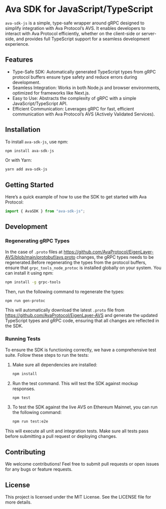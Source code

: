 # Ava SDK for JavaScript/TypeScript

`ava-sdk-js` is a simple, type-safe wrapper around gRPC designed to simplify integration with Ava Protocol’s AVS. It enables developers to interact with Ava Protocol efficiently, whether on the client-side or server-side, and provides full TypeScript support for a seamless development experience.

## Features

- Type-Safe SDK: Automatically generated TypeScript types from gRPC protocol buffers ensure type safety and reduce errors during development.
- Seamless Integration: Works in both Node.js and browser environments, optimized for frameworks like Next.js.
- Easy to Use: Abstracts the complexity of gRPC with a simple JavaScript/TypeScript API.
- Efficient Communication: Leverages gRPC for fast, efficient communication with Ava Protocol’s AVS (Actively Validated Services).

## Installation

To install `ava-sdk-js`, use npm:

```bash
npm install ava-sdk-js
```

Or with Yarn:

```bash
yarn add ava-sdk-js
```

## Getting Started

Here’s a quick example of how to use the SDK to get started with Ava Protocol:

```typescript
import { AvaSDK } from "ava-sdk-js";
```

## Development

### Regenerating gRPC Types

In the case of `.proto` files at https://github.com/AvaProtocol/EigenLayer-AVS/blob/main/protobuf/avs.proto changes, the gRPC types needs to be regenerated.Before regenerating the types from the protocol buffers, ensure that `grpc_tools_node_protoc` is installed globally on your system. You can install it using npm:

```bash
npm install -g grpc-tools
```

Then, run the following command to regenerate the types:

```bash
npm run gen-protoc
```

This will automatically download the latest `.proto` file from https://github.com/AvaProtocol/EigenLayer-AVS and generate the updated TypeScript types and gRPC code, ensuring that all changes are reflected in the SDK.

### Running Tests

To ensure the SDK is functioning correctly, we have a comprehensive test suite. Follow these steps to run the tests:

1. Make sure all dependencies are installed:
   ```bash
   npm install
   ```

2. Run the test command. This will test the SDK against mockup responses.
   ```bash
   npm test
   ```
   
3. To test the SDK against the live AVS on Ethereum Mainnet, you can run the following command:
   ```bash
   npm run test:e2e
   ```

This will execute all unit and integration tests. Make sure all tests pass before submitting a pull request or deploying changes.

## Contributing

We welcome contributions! Feel free to submit pull requests or open issues for any bugs or feature requests.

## License

This project is licensed under the MIT License. See the LICENSE file for more details.
